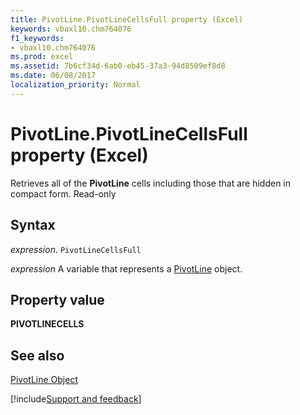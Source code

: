 ```yaml
---
title: PivotLine.PivotLineCellsFull property (Excel)
keywords: vbaxl10.chm764076
f1_keywords:
- vbaxl10.chm764076
ms.prod: excel
ms.assetid: 7b6cf34d-6ab0-eb45-37a3-94d8509ef8d8
ms.date: 06/08/2017
localization_priority: Normal
---
```



# PivotLine.PivotLineCellsFull property (Excel)

Retrieves all of the  **PivotLine** cells including those that are hidden in compact form. Read-only


## Syntax

_expression_. `PivotLineCellsFull`

_expression_ A variable that represents a [PivotLine](Excel.PivotLine.md) object.


## Property value

 **PIVOTLINECELLS**


## See also


[PivotLine Object](Excel.PivotLine.md)

[!include[Support and feedback](~/includes/feedback-boilerplate.md)]